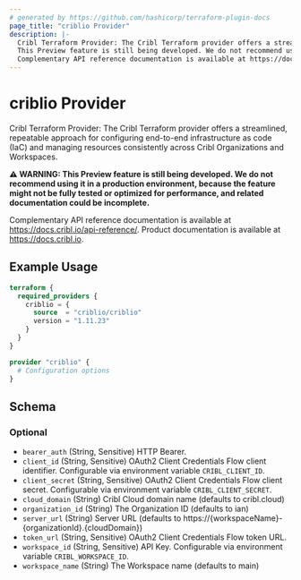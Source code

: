 ```yaml
---
# generated by https://github.com/hashicorp/terraform-plugin-docs
page_title: "criblio Provider"
description: |-
  Cribl Terraform Provider: The Cribl Terraform provider offers a streamlined, repeatable approach for configuring end-to-end infrastructure as code (IaC) and managing resources consistently across Cribl Organizations and Workspaces.
  This Preview feature is still being developed. We do not recommend using it in a production environment, because the feature might not be fully tested or optimized for performance, and related documentation could be incomplete.
  Complementary API reference documentation is available at https://docs.cribl.io/api-reference/. Product documentation is available at https://docs.cribl.io.
---
```


# criblio Provider

Cribl Terraform Provider: The Cribl Terraform provider offers a streamlined, repeatable approach for configuring end-to-end infrastructure as code (IaC) and managing resources consistently across Cribl Organizations and Workspaces.

**⚠️ WARNING:  This Preview feature is still being developed. We do not recommend using it in a production environment, because the feature might not be fully tested or optimized for performance, and related documentation could be incomplete.**

Complementary API reference documentation is available at https://docs.cribl.io/api-reference/. Product documentation is available at https://docs.cribl.io.

## Example Usage

```terraform
terraform {
  required_providers {
    criblio = {
      source  = "criblio/criblio"
      version = "1.11.23"
    }
  }
}

provider "criblio" {
  # Configuration options
}
```

<!-- schema generated by tfplugindocs -->
## Schema

### Optional

- `bearer_auth` (String, Sensitive) HTTP Bearer.
- `client_id` (String, Sensitive) OAuth2 Client Credentials Flow client identifier. Configurable via environment variable `CRIBL_CLIENT_ID`.
- `client_secret` (String, Sensitive) OAuth2 Client Credentials Flow client secret. Configurable via environment variable `CRIBL_CLIENT_SECRET`.
- `cloud_domain` (String) Cribl Cloud domain name (defaults to cribl.cloud)
- `organization_id` (String) The Organization ID (defaults to ian)
- `server_url` (String) Server URL (defaults to https://{workspaceName}-{organizationId}.{cloudDomain})
- `token_url` (String, Sensitive) OAuth2 Client Credentials Flow token URL.
- `workspace_id` (String, Sensitive) API Key. Configurable via environment variable `CRIBL_WORKSPACE_ID`.
- `workspace_name` (String) The Workspace name (defaults to main)
